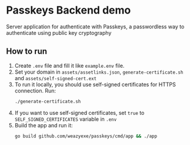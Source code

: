 # Passkeys Backend demo

Server application for authenticate with Passkeys,
a passwordless way to authenticate using public key cryptography

## How to run

1. Create `.env` file and fill it like `example.env` file.
2. Set your domain in `assets/assetlinks.json`, `generate-certificate.sh` and `assets/self-signed-cert.ext`
3. To run it locally, you should use self-signed
certificates for HTTPS connection. Run:
   ```bash
   ./generate-certificate.sh
   ```
4. If you want to use self-signed certificates, set `true`
to `SELF_SIGNED_CERTIFICATES` variable in `.env`
5. Build the app and run it:
   ```bash
   go build github.com/weazyexe/passkeys/cmd/app && ./app
   ```